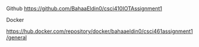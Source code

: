
Github
https://github.com/BahaaEldin0/csci410IOTAssignment1



Docker

https://hub.docker.com/repository/docker/bahaaeldin0/csci461assignment1/general
